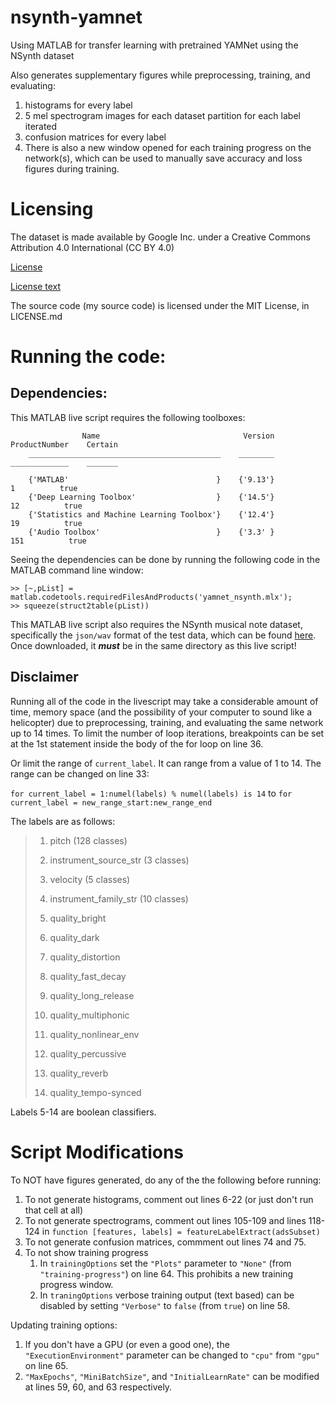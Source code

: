 # nsynth-yamnet
Using MATLAB for transfer learning with pretrained YAMNet using the NSynth dataset

Also generates supplementary figures while preprocessing, training, and evaluating:
1. histograms for every label
2. 5 mel spectrogram images for each dataset partition for each label iterated
3. confusion matrices for every label
4. There is also a new window opened for each training progress on the network(s), which can be used to manually save accuracy and loss figures during training.

# Licensing
The dataset is made available by Google Inc. under a Creative Commons Attribution 4.0 International (CC BY 4.0)

[License](https://creativecommons.org/licenses/by/4.0/)

[License text](https://creativecommons.org/licenses/by/4.0/legalcode)

The source code (my source code) is licensed under the MIT License, in LICENSE.md

# Running the code:
## Dependencies:
This MATLAB live script requires the following toolboxes:

```
                Name                                Version     ProductNumber    Certain
    ___________________________________________    ________    _____________    _______

    {'MATLAB'                                 }    {'9.13'}           1          true  
    {'Deep Learning Toolbox'                  }    {'14.5'}          12          true  
    {'Statistics and Machine Learning Toolbox'}    {'12.4'}          19          true  
    {'Audio Toolbox'                          }    {'3.3' }         151          true  
```


Seeing the dependencies can be done by running the following code in the MATLAB command line window:
```
>> [~,pList] = matlab.codetools.requiredFilesAndProducts('yamnet_nsynth.mlx');
>> squeeze(struct2table(pList))
```

This MATLAB live script also requires the NSynth musical note dataset, specifically the `json/wav` format of the test data, which can be found [here](https://magenta.tensorflow.org/datasets/nsynth#files).
Once downloaded, it ***must*** be in the same directory as this live script!

## Disclaimer
Running all of the code in the livescript may take a considerable amount of time, memory space (and the possibility of your computer to sound like a helicopter) due
to preprocessing, training, and evaluating the same network up to 14 times. 
To limit the number of loop iterations, breakpoints can be set at the 1st statement inside the body of the for loop on line 36.

Or limit the range of `current_label`. It can range from a value of 1 to 14.
The range can be changed on line 33:

`for current_label = 1:numel(labels) % numel(labels) is 14` to `for current_label = new_range_start:new_range_end`

The labels are as follows:

>1. pitch (128 classes)
>
>2. instrument_source_str (3 classes)
>
>3. velocity (5 classes)
>
>4. instrument_family_str (10 classes)
>
>5. quality_bright
>
>6. quality_dark
>
>7. quality_distortion
>
>8. quality_fast_decay
>
>9. quality_long_release
>
>10. quality_multiphonic
>
>11. quality_nonlinear_env
>
>12. quality_percussive
>
>13. quality_reverb
>
>14. quality_tempo-synced

Labels 5-14 are boolean classifiers.

# Script Modifications

To NOT have figures generated, do any of the the following before running:
1. To not generate histograms, comment out lines 6-22 (or just don't run that cell at all)
2. To not generate spectrograms, comment out lines 105-109 and lines 118-124 in `function [features, labels] = featureLabelExtract(adsSubset)`
3. To not generate confusion matrices, commment out lines 74 and 75.
4. To not show training progress
   1. In `trainingOptions` set the `"Plots"` parameter to `"None"` (from `"training-progress"`) on line 64. This prohibits a new training progress window.
   2. In `traningOptions` verbose training output (text based) can be disabled by setting `"Verbose"` to `false` (from `true`) on line 58.


Updating training options:
1. If you don't have a GPU (or even a good one), the `"ExecutionEnvironment"` parameter can be changed to `"cpu"` from `"gpu"` on line 65.
2. `"MaxEpochs"`, `"MiniBatchSize"`, and `"InitialLearnRate"` can be modified at lines 59, 60, and 63 respectively.
